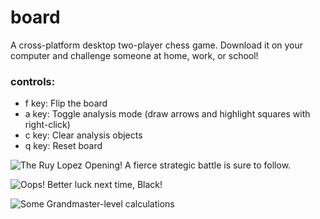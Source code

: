 # board

A cross-platform desktop two-player chess game. Download it on your computer and challenge someone at home, work, or school!

### controls:

* f key: Flip the board
* a key: Toggle analysis mode (draw arrows and highlight squares with right-click)
* c key: Clear analysis objects
* q key: Reset board

![The Ruy Lopez Opening! A fierce strategic battle is sure to follow.](https://drive.google.com/uc?export=view&id=1OIUG-VLgfazHwgHAYdmhlqXbGNXnixBN "The Ruy Lopez Opening! A fierce strategic battle is sure to follow.")

![Oops! Better luck next time, Black!](https://drive.google.com/uc?export=view&id=1i2Pr8DbUXU9le_H5WRtnO0byJ5NizX0k "Oops! Better luck next time, Black!")

![Some Grandmaster-level calculations](https://drive.google.com/uc?export=view&id=1N-us_riDceDBVjJSt1WZe8Z-8D9hmB9_ "Some Grandmaster-level calculations")
